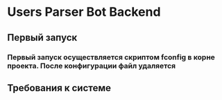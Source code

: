 # Users Parser Bot Backend
## Первый запуск
### Первый запуск осуществляется скриптом fconfig в корне проекта. После конфигурации файл удаляется

## Требования к системе
